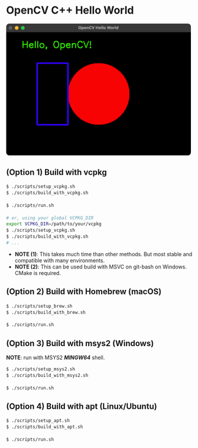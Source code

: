 # OpenCV C++ Hello World

<!-- ![screenshot](./screenshot.png) -->

<a href="./screenshot.png"><img src="./screenshot.png" width="500px"></a>

## (Option 1) Build with vcpkg

```bash
$ ./scripts/setup_vcpkg.sh
$ ./scripts/build_with_vcpkg.sh

$ ./scripts/run.sh

# or, using your global VCPKG_DIR
export VCPKG_DIR=/path/to/your/vcpkg
$ ./scripts/setup_vcpkg.sh
$ ./scripts/build_with_vcpkg.sh
# ...

```

- **NOTE (1)**: This takes much time than other methods. But most stable and compatible with many environments.
- **NOTE (2)**: This can be used build with MSVC on git-bash on Windows. CMake is required.

## (Option 2) Build with Homebrew (macOS)

```bash
$ ./scripts/setup_brew.sh
$ ./scripts/build_with_brew.sh

$ ./scripts/run.sh
```

## (Option 3) Build with msys2 (Windows)

**NOTE**: run with MSYS2 ***MINGW64*** shell.

```bash
$ ./scripts/setup_msys2.sh
$ ./scripts/build_with_msys2.sh

$ ./scripts/run.sh
```

## (Option 4) Build with apt (Linux/Ubuntu)

```bash
$ ./scripts/setup_apt.sh
$ ./scripts/build_with_apt.sh

$ ./scripts/run.sh
```